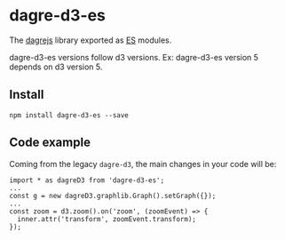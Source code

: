 # dagre-d3-es

The [dagrejs](https://github.com/dagrejs) library exported as [ES](https://262.ecma-international.org/6.0/) modules.

dagre-d3-es versions follow d3 versions. Ex: dagre-d3-es version 5 depends on d3 version 5.


## Install

```
npm install dagre-d3-es --save
```

## Code example

Coming from the legacy `dagre-d3`, the main changes in your code will be:

```
import * as dagreD3 from 'dagre-d3-es';
...
const g = new dagreD3.graphlib.Graph().setGraph({});
...
const zoom = d3.zoom().on('zoom', (zoomEvent) => {
  inner.attr('transform', zoomEvent.transform);
});

```